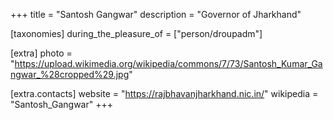 +++
title = "Santosh Gangwar"
description = "Governor of Jharkhand"

[taxonomies]
during_the_pleasure_of = ["person/droupadm"]

[extra]
photo = "https://upload.wikimedia.org/wikipedia/commons/7/73/Santosh_Kumar_Gangwar_%28cropped%29.jpg"

[extra.contacts]
website = "https://rajbhavanjharkhand.nic.in/"
wikipedia = "Santosh_Gangwar"
+++
